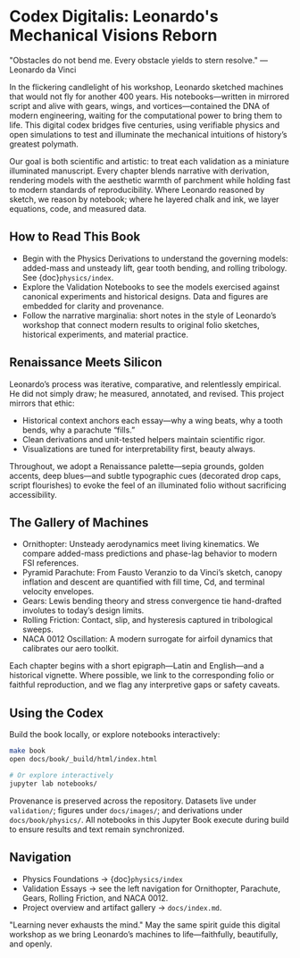 # Codex Digitalis: Leonardo's Mechanical Visions Reborn

<div class="chapter-start">
"Obstacles do not bend me. Every obstacle yields to stern resolve."
— Leonardo da Vinci

In the flickering candlelight of his workshop, Leonardo sketched machines that would not fly for another 400 years. His notebooks—written in mirrored script and alive with gears, wings, and vortices—contained the DNA of modern engineering, waiting for the computational power to bring them to life. This digital codex bridges five centuries, using verifiable physics and open simulations to test and illuminate the mechanical intuitions of history’s greatest polymath.

Our goal is both scientific and artistic: to treat each validation as a miniature illuminated manuscript. Every chapter blends narrative with derivation, rendering models with the aesthetic warmth of parchment while holding fast to modern standards of reproducibility. Where Leonardo reasoned by sketch, we reason by notebook; where he layered chalk and ink, we layer equations, code, and measured data.
</div>

## How to Read This Book

- Begin with the Physics Derivations to understand the governing models: added-mass and unsteady lift, gear tooth bending, and rolling tribology. See {doc}`physics/index`.
- Explore the Validation Notebooks to see the models exercised against canonical experiments and historical designs. Data and figures are embedded for clarity and provenance.
- Follow the narrative marginalia: short notes in the style of Leonardo’s workshop that connect modern results to original folio sketches, historical experiments, and material practice.

## Renaissance Meets Silicon

Leonardo’s process was iterative, comparative, and relentlessly empirical. He did not simply draw; he measured, annotated, and revised. This project mirrors that ethic:

- Historical context anchors each essay—why a wing beats, why a tooth bends, why a parachute “fills.”
- Clean derivations and unit-tested helpers maintain scientific rigor.
- Visualizations are tuned for interpretability first, beauty always.

Throughout, we adopt a Renaissance palette—sepia grounds, golden accents, deep blues—and subtle typographic cues (decorated drop caps, script flourishes) to evoke the feel of an illuminated folio without sacrificing accessibility.

## The Gallery of Machines

- Ornithopter: Unsteady aerodynamics meet living kinematics. We compare added-mass predictions and phase-lag behavior to modern FSI references.
- Pyramid Parachute: From Fausto Veranzio to da Vinci’s sketch, canopy inflation and descent are quantified with fill time, Cd, and terminal velocity envelopes.
- Gears: Lewis bending theory and stress convergence tie hand-drafted involutes to today’s design limits.
- Rolling Friction: Contact, slip, and hysteresis captured in tribological sweeps.
- NACA 0012 Oscillation: A modern surrogate for airfoil dynamics that calibrates our aero toolkit.

Each chapter begins with a short epigraph—Latin and English—and a historical vignette. Where possible, we link to the corresponding folio or faithful reproduction, and we flag any interpretive gaps or safety caveats.

## Using the Codex

Build the book locally, or explore notebooks interactively:

```bash
make book
open docs/book/_build/html/index.html

# Or explore interactively
jupyter lab notebooks/
```

Provenance is preserved across the repository. Datasets live under `validation/`; figures under `docs/images/`; and derivations under `docs/book/physics/`. All notebooks in this Jupyter Book execute during build to ensure results and text remain synchronized.

## Navigation

- Physics Foundations → {doc}`physics/index`
- Validation Essays → see the left navigation for Ornithopter, Parachute, Gears, Rolling Friction, and NACA 0012.
- Project overview and artifact gallery → `docs/index.md`.

"Learning never exhausts the mind." May the same spirit guide this digital workshop as we bring Leonardo’s machines to life—faithfully, beautifully, and openly.
